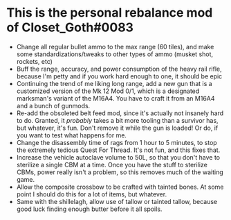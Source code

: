 # This is the personal rebalance mod of Closet_Goth\#0083

- Change all regular bullet ammo to the max range (60 tiles), and make some standardizations/tweaks to other types of ammo (musket shot, rockets, etc)
- Buff the range, accuracy, and power consumption of the heavy rail rifle, because I'm petty and if you work hard enough to one, it should be epic
- Continuing the trend of me liking long range, add a new gun that is a customized version of the Mk 12 Mod 0/1, which is a designated marksman's variant of the M16A4. You have to craft it from an M16A4 and a bunch of gunmods.
- Re-add the obsoleted belt feed mod, since it's actually not insanely hard to do. Granted, it *probably* takes a bit more tooling than a survivor has, but whatever, it's fun. Don't remove it while the gun is loaded! Or do, if you want to test what happens for me.
- Change the disassembly time of rags from 1 hour to 5 minutes, to stop the extremely tedious Quest For Thread. It's not fun, and this fixes that.
- Increase the vehicle autoclave volume to 50L, so that you don't have to sterilize a single CBM at a time. Once you have the stuff to sterilize CBMs, power really isn't a problem, so this removes much of the waiting game.
- Allow the composite crossbow to be crafted with tainted bones. At some point I should do this for a lot of items, but whatever.
- Same with the shillelagh, allow use of tallow or tainted tallow, because good luck finding enough butter before it all spoils.